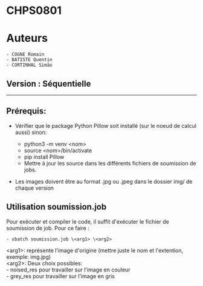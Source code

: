 # CHPS0801
# Auteurs
    - COGNE Romain
    - BATISTE Quentin
    - CORTINHAL Simão
## Version : Séquentielle
---

## Prérequis:
- Vérifier que le package Python Pillow soit installé (sur le noeud de calcul aussi) sinon:
    - python3 -m venv \<nom>
    - source \<nom>/bin/activate
    - pip install Pillow
    - Mettre à jour les source dans les différents fichiers de soumission de jobs.

- Les images doivent être au format .jpg ou .jpeg dans le dossier img/ de chaque version

## Utilisation soumission.job

Pour exécuter et compiler le code, il suffit d'exécuter le fichier de soumission de job.
Pour ce faire :

    - sbatch soumission.job \<arg1> \<arg2>

\<arg1>: représente l'image d'origine (mettre juste le nom et l'extention, exemple: img.jpg) <br>
\<arg2>: Deux choix possibles: <br>
    - noised_res pour travailler sur l'image en couleur <br>
    - grey_res pour travailler sur l'image en gris